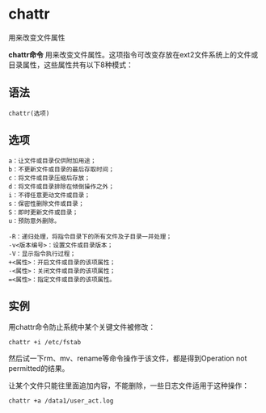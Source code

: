 # chattr

用来改变文件属性


**chattr命令** 用来改变文件属性。这项指令可改变存放在ext2文件系统上的文件或目录属性，这些属性共有以下8种模式：

##  语法

```
chattr(选项)
```

##  选项

```
a：让文件或目录仅供附加用途；
b：不更新文件或目录的最后存取时间；
c：将文件或目录压缩后存放；
d：将文件或目录排除在倾倒操作之外；
i：不得任意更动文件或目录；
s：保密性删除文件或目录；
S：即时更新文件或目录；
u：预防意外删除。
```

```
-R：递归处理，将指令目录下的所有文件及子目录一并处理；
-v<版本编号>：设置文件或目录版本；
-V：显示指令执行过程；
+<属性>：开启文件或目录的该项属性；
-<属性>：关闭文件或目录的该项属性；
=<属性>：指定文件或目录的该项属性。
```

##  实例

用chattr命令防止系统中某个关键文件被修改：

```
chattr +i /etc/fstab
```

然后试一下rm、mv、rename等命令操作于该文件，都是得到Operation not permitted的结果。

让某个文件只能往里面追加内容，不能删除，一些日志文件适用于这种操作：

```
chattr +a /data1/user_act.log
```


